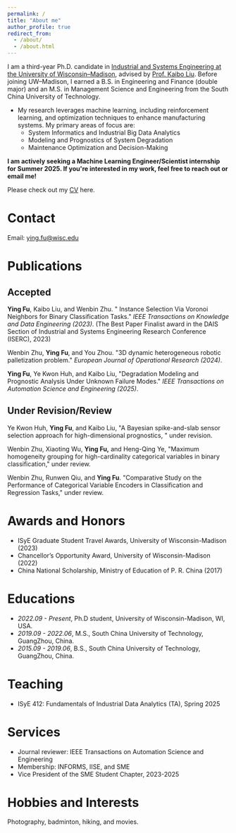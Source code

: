 ```yaml
---
permalink: /
title: "About me"
author_profile: true
redirect_from: 
  - /about/
  - /about.html
---
```


I am a third-year Ph.D. candidate in [Industrial and Systems Engineering at the University of Wisconsin–Madison](https://engineering.wisc.edu/departments/industrial-systems-engineering/), advised by [Prof. Kaibo Liu](https://kaibo.ie.wisc.edu/). Before joining UW–Madison, I earned a B.S. in Engineering and Finance (double major) and an M.S. in Management Science and Engineering from the South China University of Technology.

- My research leverages machine learning, including reinforcement learning, and optimization techniques to enhance manufacturing systems. My primary areas of focus are:
  - System Informatics and Industrial Big Data Analytics
  - Modeling and Prognostics of System Degradation
  - Maintenance Optimization and Decision-Making

**I am actively seeking a Machine Learning Engineer/Scientist internship for Summer 2025. If you're interested in my work, feel free to reach out or email me!**

Please check out my [CV](https://yingfuu.github.io//resume/Resume.pdf) here. 

# Contact

Email: ying.fu@wisc.edu

# Publications
## Accepted

**Ying Fu**, Kaibo Liu, and Wenbin Zhu.  " Instance Selection Via Voronoi Neighbors for Binary Classification Tasks." *IEEE Transactions on Knowledge and Data Engineering (2023)*. (The Best Paper Finalist award in the DAIS Section of Industrial and Systems Engineering Research Conference (ISERC), 2023)

Wenbin Zhu, **Ying Fu**, and You Zhou. "3D dynamic heterogeneous robotic palletization problem." *European Journal of Operational Research (2024)*.

**Ying Fu**, Ye Kwon Huh, and Kaibo Liu, "Degradation Modeling and Prognostic Analysis Under Unknown Failure Modes." *IEEE Transactions on Automation Science and Engineering (2025)*.

## Under Revision/Review

Ye Kwon Huh, **Ying Fu**, and Kaibo Liu, "A Bayesian spike-and-slab sensor selection approach for high-dimensional prognostics, " under revision.

Wenbin Zhu, Xiaoting Wu, **Ying Fu,** and Heng-Qing Ye, "Maximum homogeneity grouping for high-cardinality categorical variables in binary classification," under review.

Wenbin Zhu, Runwen Qiu, and **Ying Fu**. "Comparative Study on the Performance of Categorical Variable Encoders in Classification and Regression Tasks," under review.

# Awards and Honors

- ISyE Graduate Student Travel Awards, University of Wisconsin-Madison (2023)
- Chancellor’s Opportunity Award, University of Wisconsin-Madison (2022)
- China National Scholarship, Ministry of Education of P. R. China (2017)

# Educations

- *2022.09 - Present*, Ph.D student, University of Wisconsin-Madison, WI, USA.
- *2019.09 - 2022.06*, M.S., South China University of Technology, GuangZhou, China.
- *2015.09 - 2019.06*, B.S., South China University of Technology, GuangZhou, China.

# Teaching

- ISyE 412: Fundamentals of Industrial Data Analytics (TA), Spring 2025

# Services

- Journal reviewer: IEEE Transactions on Automation Science and Engineering
- Membership: INFORMS, IISE, and SME
- Vice President of the SME Student Chapter, 2023-2025

# Hobbies and Interests

Photography, badminton, hiking, and movies.

